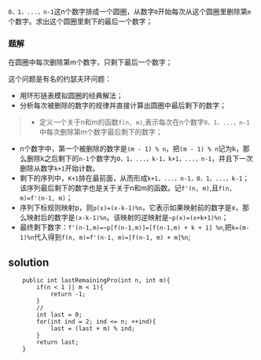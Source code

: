 `0，1，...，n-1`这n个数字排成一个圆圈，从数字`0`开始每次从这个圆圈里删除第`m`个数字。求出这个圆圈里剩下的最后一个数字；

### 题解

在圆圈中每次删除第m个数字，只剩下最后一个数字；

这个问题是有名的约瑟夫环问题：
+ 用环形链表模拟圆圈的经典解法；
+ 分析每次被删除的数字的规律并直接计算出圆圈中最后剩下的数字；

>+ 定义一个关于n和m的函数`f(n, m)`,表示每次在n个数字`0，1，...，n-1`中每次删除第m个数字最后剩下的数字；
+ n个数字中，第一个被删除的数字是`(m - 1) % n`，把`(m - 1) % n`记为k，那么删除k之后剩下的`n-1`个数字为`0，1，...，k-1，k+1，...，n-1`，并且下一次删除从数字`k+1`开始计数。
+ 剩下的序列中，`K+1`排在最前面，从而形成`k+1，...，n-1，0，1，...，k-1`；该序列最后剩下的数字也是关于关于n和m的函数。记`f'(n, m)`,且`f(n, m)=f'(n-1, m)`；
+ 序列下标规则映射p，则`p(x)=(x-k-1)%n`，它表示如果映射前的数字是x，那么映射后的数字是`(x-k-1)%n`。该映射的逆映射是`~p(x)=(x+k+1)%n`；
+ 最终剩下数字：`f'(n-1,m)=~p[f(n-1,m)]=[f(n-1,m) + k + 1] %n`,把`k=(m-1)%n`代入得到`f(n, m)=f'(n-1, m)=[f(n-1, m) + m]%n`;

## solution

```
	public int lastRemainingPro(int n, int m){
        if(n < 1 || m < 1){
            return -1;
        }
        //
        int last = 0;
        for(int ind = 2; ind <= n; ++ind){
            last = (last + m) % ind;
        }
        return last;
    }
```